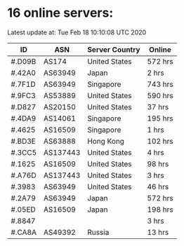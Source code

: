 # 16 online servers:

Latest update at: Tue Feb 18 10:10:08 UTC 2020

| ID | ASN | Server Country | Online |
| -- | --- | -------------- | ------ |
| #.D09B | AS174 | United States | 572 hrs |
| #.42A0 | AS63949 | Japan | 2 hrs |
| #.7F1D | AS63949 | Singapore | 743 hrs |
| #.9FC3 | AS53889 | United States | 590 hrs |
| #.D827 | AS20150 | United States | 37 hrs |
| #.4DA9 | AS14061 | Singapore | 195 hrs |
| #.4625 | AS16509 | Singapore | 1 hrs |
| #.BD3E | AS63888 | Hong Kong | 102 hrs |
| #.3CC5 | AS137443 | United States | 4 hrs |
| #.1625 | AS16509 | United States | 98 hrs |
| #.A76D | AS137443 | United States | 3 hrs |
| #.3983 | AS63949 | United States | 46 hrs |
| #.2A79 | AS63949 | Japan | 572 hrs |
| #.05ED | AS16509 | Japan | 198 hrs |
| #.8847 |  |  | 3 hrs |
| #.CA8A | AS49392 | Russia | 13 hrs |

